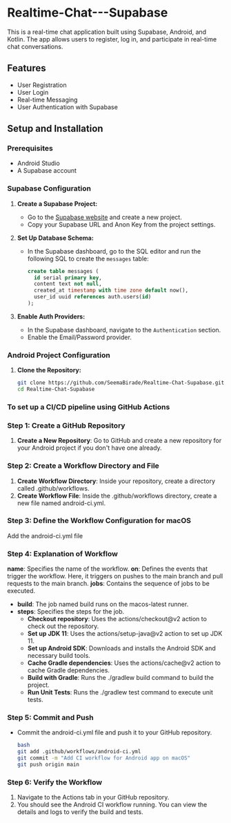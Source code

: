 # Realtime-Chat---Supabase

This is a real-time chat application built using Supabase, Android, and Kotlin. The app allows users
to register, log in, and participate in real-time chat conversations.

## Features

- User Registration
- User Login
- Real-time Messaging
- User Authentication with Supabase

## Setup and Installation

### Prerequisites

- Android Studio
- A Supabase account

### Supabase Configuration

1. **Create a Supabase Project:**
    - Go to the [Supabase website](https://supabase.io/) and create a new project.
    - Copy your Supabase URL and Anon Key from the project settings.

2. **Set Up Database Schema:**
    - In the Supabase dashboard, go to the SQL editor and run the following SQL to create
      the `messages` table:

      ```sql
      create table messages (
        id serial primary key,
        content text not null,
        created_at timestamp with time zone default now(),
        user_id uuid references auth.users(id)
      );
      ```

3. **Enable Auth Providers:**
    - In the Supabase dashboard, navigate to the `Authentication` section.
    - Enable the Email/Password provider.

### Android Project Configuration

1. **Clone the Repository:**

   ```sh
   git clone https://github.com/SeemaBirade/Realtime-Chat-Supabase.git
   cd Realtime-Chat-Supabase

### To set up a CI/CD pipeline using GitHub Actions

### Step 1: Create a GitHub Repository

1. **Create a New Repository**: Go to GitHub and create a new repository for your Android project if
   you don't have one already.

### Step 2: Create a Workflow Directory and File

1. **Create Workflow Directory**: Inside your repository, create a directory called
   .github/workflows.
2. **Create Workflow File**: Inside the .github/workflows directory, create a new file named
   android-ci.yml.

### Step 3: Define the Workflow Configuration for macOS

Add the android-ci.yml file

### Step 4: Explanation of Workflow

**name**: Specifies the name of the workflow.
**on**: Defines the events that trigger the workflow. Here, it triggers on pushes to the main branch
and pull requests to the main branch.
**jobs**: Contains the sequence of jobs to be executed.

- **build**: The job named build runs on the macos-latest runner.
- **steps**: Specifies the steps for the job.
    - **Checkout repository**: Uses the actions/checkout@v2 action to check out the repository.
    - **Set up JDK 11**: Uses the actions/setup-java@v2 action to set up JDK 11.
    - **Set up Android SDK**: Downloads and installs the Android SDK and necessary build tools.
    - **Cache Gradle dependencies**: Uses the actions/cache@v2 action to cache Gradle dependencies.
    - **Build with Gradle**: Runs the ./gradlew build command to build the project.
    - **Run Unit Tests**: Runs the ./gradlew test command to execute unit tests.
    
### Step 5: Commit and Push

- Commit the android-ci.yml file and push it to your GitHub repository.
  ```sh
  bash
  git add .github/workflows/android-ci.yml
  git commit -m "Add CI workflow for Android app on macOS"
  git push origin main

### Step 6: Verify the Workflow

1. Navigate to the Actions tab in your GitHub repository.
2. You should see the Android CI workflow running. You can view the details and logs to verify the
   build and tests.


